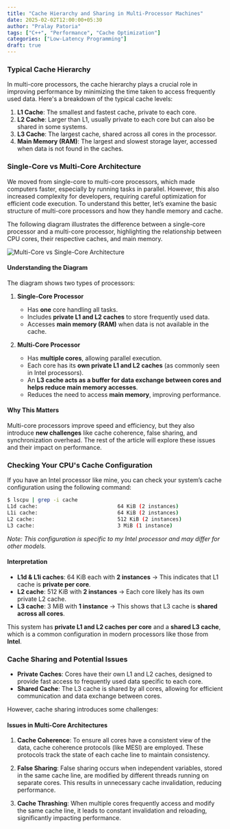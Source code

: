 ```yaml
---
title: "Cache Hierarchy and Sharing in Multi-Processor Machines"
date: 2025-02-02T12:00:00+05:30
author: "Pralay Patoria"
tags: ["C++", "Performance", "Cache Optimization"]
categories: ["Low-Latency Programming"]
draft: true
---
```


### Typical Cache Hierarchy

In multi-core processors, the cache hierarchy plays a crucial role in improving performance by minimizing the time taken to access frequently used data. Here's a breakdown of the typical cache levels:

1. **L1 Cache**: The smallest and fastest cache, private to each core.
2. **L2 Cache**: Larger than L1, usually private to each core but can also be shared in some systems.
3. **L3 Cache**: The largest cache, shared across all cores in the processor.
4. **Main Memory (RAM)**: The largest and slowest storage layer, accessed when data is not found in the caches.

### Single-Core vs Multi-Core Architecture

We moved from single-core to multi-core processors, which made computers faster, especially by running tasks in parallel. However, this also increased complexity for developers, requiring careful optimization for efficient code execution. To understand this better, let’s examine the basic structure of multi-core processors and how they handle memory and cache.

The following diagram illustrates the difference between a single-core processor and a multi-core processor, highlighting the relationship between CPU cores, their respective caches, and main memory.

![Multi-Core vs Single-Core Architecture](/diagrams/single_vs_multi_core.png)

#### Understanding the Diagram  

The diagram shows two types of processors:

1. **Single-Core Processor**  
   - Has **one** core handling all tasks.  
   - Includes **private L1 and L2 caches** to store frequently used data.  
   - Accesses **main memory (RAM)** when data is not available in the cache.  

2. **Multi-Core Processor**  
   - Has **multiple cores**, allowing parallel execution.  
   - Each core has its **own private L1 and L2 caches** (as commonly seen in Intel processors).  
   - An **L3 cache acts as a buffer for data exchange between cores and helps reduce main memory accesses**.  
   - Reduces the need to access **main memory**, improving performance.  

#### Why This Matters  

Multi-core processors improve speed and efficiency, but they also introduce **new challenges** like cache coherence, false sharing, and synchronization overhead. The rest of the article will explore these issues and their impact on performance.

### Checking Your CPU's Cache Configuration  

If you have an Intel processor like mine, you can check your system’s cache configuration using the following command:

```bash
$ lscpu | grep -i cache
L1d cache:                          64 KiB (2 instances)
L1i cache:                          64 KiB (2 instances)
L2 cache:                           512 KiB (2 instances)
L3 cache:                           3 MiB (1 instance)
```

*Note: This configuration is specific to my Intel processor and may differ for other models.*

#### Interpretation  

- **L1d & L1i caches**: 64 KiB each with **2 instances** → This indicates that L1 cache is **private per core**.  
- **L2 cache**: 512 KiB with **2 instances** → Each core likely has its own private L2 cache.  
- **L3 cache**: 3 MiB with **1 instance** → This shows that L3 cache is **shared across all cores**.  

This system has **private L1 and L2 caches per core** and a **shared L3 cache**, which is a common configuration in modern processors like those from **Intel**.

### Cache Sharing and Potential Issues  

- **Private Caches**: Cores have their own L1 and L2 caches, designed to provide fast access to frequently used data specific to each core.
- **Shared Cache**: The L3 cache is shared by all cores, allowing for efficient communication and data exchange between cores.

However, cache sharing introduces some challenges:

#### Issues in Multi-Core Architectures  

1. **Cache Coherence**: To ensure all cores have a consistent view of the data, cache coherence protocols (like MESI) are employed. These protocols track the state of each cache line to maintain consistency.
   
2. **False Sharing**: False sharing occurs when independent variables, stored in the same cache line, are modified by different threads running on separate cores. This results in unnecessary cache invalidation, reducing performance.
   
3. **Cache Thrashing**: When multiple cores frequently access and modify the same cache line, it leads to constant invalidation and reloading, significantly impacting performance.


